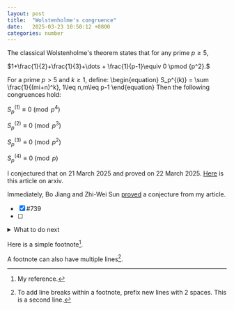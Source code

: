 ```yaml
---
layout: post
title:  "Wolstenholme's congruence"
date:   2025-03-23 10:50:12 +0800
categories: number
---
```



 The classical Wolstenholme's theorem states that for any prime $p \geq 5$,

$1+\frac{1}{2}+\frac{1}{3}+\dots + \frac{1}{p-1}\equiv 0 \pmod {p^2}.$


 For a prime $p>5$ and $k\geq 1$, define:
\begin{equation}
S_p^{(k)} = \sum \frac{1}{(mi+n)^k},  1\leq n,m\leq p-1
\end{equation}
Then the following congruences hold:

 $S_p^{(1)} \equiv 0 \pmod{p^4}$ 

 $S_p^{(2)} \equiv 0 \pmod{p^3}$ 

 $S_p^{(3)} \equiv 0 \pmod{p^2}$ 

 $S_p^{(4)} \equiv 0 \pmod{p}$
 
 
 I conjectured that on 21 March 2025 and proved on 22 March 2025.
 [Here](https://arxiv.org/abs/2504.07978) is this article on arxiv.
 
 Immediately, Bo Jiang and Zhi-Wei Sun [proved](https://arxiv.org/pdf/2504.12242) a conjecture from my article. 

- [x] #739
- [ ] 

<details>
<summary>What to do next</summary>


</details>

Here is a simple footnote[^1].

A footnote can also have multiple lines[^2].

[^1]: My reference.
[^2]: To add line breaks within a footnote, prefix new lines with 2 spaces.
  This is a second line.